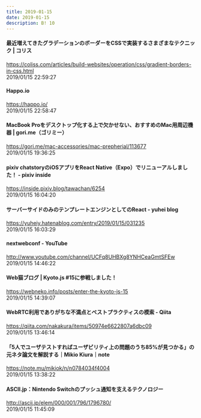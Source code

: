 ```yaml
---
title: 2019-01-15
date: 2019-01-15
description: B! 10
---
```


####   最近増えてきたグラデーションのボーダーをCSSで実装するさまざまなテクニック | コリス
https://coliss.com/articles/build-websites/operation/css/gradient-borders-in-css.html<br>
2019/01/15 22:59:27<br>


#### Happo.io
https://happo.io/<br>
2019/01/15 22:58:47<br>


#### MacBook Proをデスクトップ化する上で欠かせない、おすすめのMac用周辺機器 | gori.me（ゴリミー）
https://gori.me/mac-accessories/mac-prepherial/113677<br>
2019/01/15 19:36:25<br>


#### pixiv chatstoryのiOSアプリをReact Native（Expo）でリニューアルしました！ - pixiv inside
https://inside.pixiv.blog/tawachan/6254<br>
2019/01/15 16:04:20<br>


#### サーバーサイドのみのテンプレートエンジンとしてのReact - yuhei blog
https://yuheiy.hatenablog.com/entry/2019/01/15/031235<br>
2019/01/15 16:03:29<br>


####   nextwebconf - YouTube
http://www.youtube.com/channel/UCFq8UHBXg8YNHCeaGmtSFEw<br>
2019/01/15 14:46:22<br>


#### Web猫ブログ | Kyoto.js #15に参戦しました！
https://webneko.info/posts/enter-the-kyoto-js-15<br>
2019/01/15 14:39:07<br>


#### WebRTC利用でありがちな不満点とベストプラクティスの模索 - Qiita
https://qiita.com/nakakura/items/50974e6622807a6dbc09<br>
2019/01/15 13:46:14<br>


#### 「5人でユーザテストすればユーザビリティ上の問題のうち85%が見つかる」の元ネタ論文を解説する｜Mikio Kiura｜note
https://note.mu/mikiok/n/n0784034f4004<br>
2019/01/15 13:38:22<br>


#### ASCII.jp：Nintendo Switchのプッシュ通知を支えるテクノロジー
http://ascii.jp/elem/000/001/796/1796780/<br>
2019/01/15 11:45:09<br>


